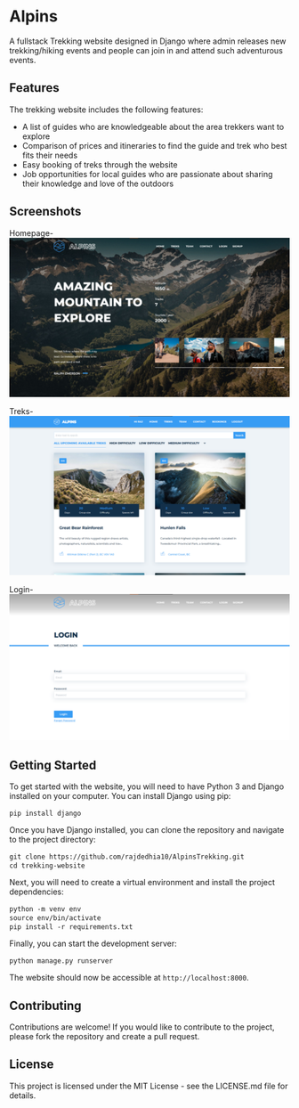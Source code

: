 
# Alpins

A fullstack Trekking website designed in Django where admin releases new trekking/hiking events and people can join in and attend such adventurous events.

## Features

The trekking website includes the following features:

- A list of guides who are knowledgeable about the area trekkers want to explore
- Comparison of prices and itineraries to find the guide and trek who best fits their needs
- Easy booking of treks through the website
- Job opportunities for local guides who are passionate about sharing their knowledge and love of the outdoors

## Screenshots
Homepage-
![homepage](./blob/homepage.png)

Treks-
![treks](./blob/treks.png)

Login-
![login](./blob/login.png)

## Getting Started

To get started with the website, you will need to have Python 3 and Django installed on your computer. You can install Django using pip:

```
pip install django
```

Once you have Django installed, you can clone the repository and navigate to the project directory:

```
git clone https://github.com/rajdedhia10/AlpinsTrekking.git
cd trekking-website
```

Next, you will need to create a virtual environment and install the project dependencies:
```
python -m venv env
source env/bin/activate
pip install -r requirements.txt
```

Finally, you can start the development server:
```
python manage.py runserver
```

The website should now be accessible at `http://localhost:8000`.

## Contributing
Contributions are welcome! If you would like to contribute to the project, please fork the repository and create a pull request.

## License

This project is licensed under the MIT License - see the LICENSE.md file for details.

